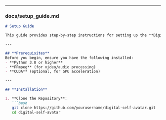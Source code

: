 
---

### **docs/setup_guide.md**
```markdown
# Setup Guide

This guide provides step-by-step instructions for setting up the **Digital Self Avatar** project locally.

---

## **Prerequisites**
Before you begin, ensure you have the following installed:
- **Python 3.8 or higher**
- **FFmpeg** (for video/audio processing)
- **CUDA** (optional, for GPU acceleration)

---

## **Installation**

1. **Clone the Repository**:
   ```bash
   git clone https://github.com/yourusername/digital-self-avatar.git
   cd digital-self-avatar